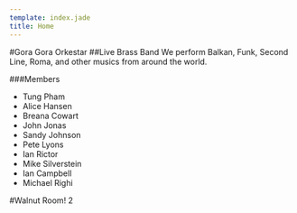 ```yaml
---
template: index.jade
title: Home
---
```

#Gora Gora Orkestar
##Live Brass Band
We perform Balkan, Funk, Second Line, Roma, and other musics from around the world.

###Members
* Tung Pham
* Alice Hansen
* Breana Cowart
* John Jonas
* Sandy Johnson
* Pete Lyons
* Ian Rictor
* Mike Silverstein
* Ian Campbell
* Michael Righi

#Walnut Room! 2
